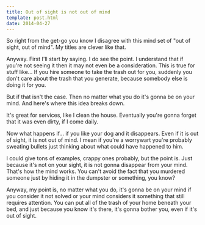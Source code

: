 ```yaml
---
title: Out of sight is not out of mind
template: post.html
date: 2014-04-27
---
```


So right from the get-go you know I disagree with this mind set of "out of
sight, out of mind". My titles are clever like that.

Anyway. First I'll start by saying. I do see the point. I understand that if
you're not seeing it then it may not even be a consideration. This is true for
stuff like... If you hire someone to take the trash out for you, suddenly you
don't care about the trash that you generate, because somebody else is doing it
for you.

But if that isn't the case. Then no matter what you do it's gonna be on your
mind. And here's where this idea breaks down.

It's great for services, like I clean the house. Eventually you're gonna forget
that it was even dirty, if I come daily.

Now what happens if... if you like your dog and it disappears. Even if it is out
of sight, it is not out of mind. I mean if you're a worrywart you're probably
sweating bullets just thinking about what could have happened to him.

I could give tons of examples, crappy ones probably, but the point is. Just
because it's not on your sight, it is not gonna disappear from your mind.
That's how the mind works.  You can't avoid the fact that you murdered someone
just by hiding it in the dumpster or something, you know?

Anyway, my point is, no matter what you do, it's gonna be on your mind if you
consider it not solved or your mind considers it something that still requires
attention. You can put all of the trash of your home beneath your bed, and just
because you know it's there, it's gonna bother you, even if it's out of sight.
